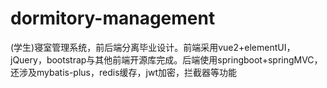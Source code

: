 # dormitory-management
(学生)寝室管理系统，前后端分离毕业设计。前端采用vue2+elementUI，jQuery，bootstrap与其他前端开源库完成。后端使用springboot+springMVC，还涉及mybatis-plus，redis缓存，jwt加密，拦截器等功能
